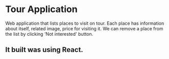 
# Tour Application

 Web application that lists places to visit on tour. 
 Each place has information about itself, related image, price for visiting it.
 We can remove a place from the list by clicking 'Not interested' button.
 
 ## It built was using React.

